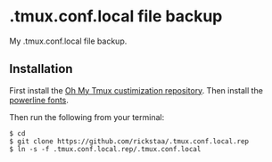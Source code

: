 .tmux.conf.local file backup
=====

My .tmux.conf.local file backup.

Installation
------------



First install the [Oh My Tmux custimization repository](https://github.com/gpakosz/.tmux). Then install the [powerline fonts](https://github.com/powerline/fonts).

Then run the following from your terminal:

```
$ cd
$ git clone https://github.com/rickstaa/.tmux.conf.local.rep
$ ln -s -f .tmux.conf.local.rep/.tmux.conf.local
```
